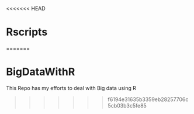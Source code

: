 <<<<<<< HEAD
# Rscripts
=======
# BigDataWithR
This Repo has my efforts to deal with Big data using R
>>>>>>> f6194e31635b3359eb28257706c5cb03b3c5fe85
